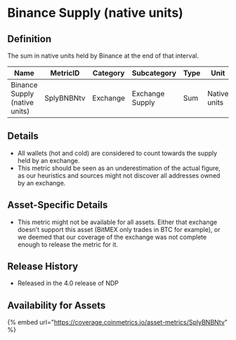 # Binance Supply (native units)

## Definition

The sum in native units held by Binance at the end of that interval.

| Name                          | MetricID   | Category | Subcategory     | Type | Unit         | Interval |
| ----------------------------- | ---------- | -------- | --------------- | ---- | ------------ | -------- |
| Binance Supply (native units) | SplyBNBNtv | Exchange | Exchange Supply | Sum  | Native units | 1 day    |

## Details

* All wallets (hot and cold) are considered to count towards the supply held by an exchange.
* This metric should be seen as an underestimation of the actual figure, as our heuristics and sources might not discover all addresses owned by an exchange.

## Asset-Specific Details

* This metric might not be available for all assets. Either that exchange doesn’t support this asset (BitMEX only trades in BTC for example), or we deemed that our coverage of the exchange was not complete enough to release the metric for it.

## Release History

* Released in the 4.0 release of NDP

## Availability for Assets

{% embed url="https://coverage.coinmetrics.io/asset-metrics/SplyBNBNtv" %}
